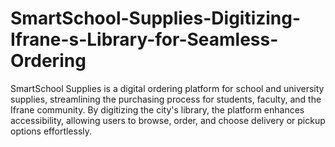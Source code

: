 # SmartSchool-Supplies-Digitizing-Ifrane-s-Library-for-Seamless-Ordering
SmartSchool Supplies is a digital ordering platform for school and university supplies, streamlining the purchasing process for students, faculty, and the Ifrane community. By digitizing the city's library, the platform enhances accessibility, allowing users to browse, order, and choose delivery or pickup options effortlessly.
